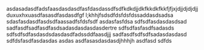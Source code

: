 asdasadasdfadsfaasdasdasdfasfdasdassdfsdfkdkdjjdkfkkdkfkkfjfjxjdjjdjdjdjjduxuxhxuasdfasasdfasdasdfgf l;khhjfsdsdfdsfdsfdssaddasdsadsa
sdasfasdasdfasdsdfaassadfsfdsfsdf
asdasfasfdsa
sdfsdfasdasdasdsad
sadfasdfsadfasdfasdsadasdasdasdasdertre
sdfsdfasfasdfsadasds
sdfsdfsdfasdasdsdasdasdfadssddfaasdjjj
sadfasdfsdfsdfsadasdasdasd
sdfdsfasdfasdasdas
asdas
asdfasasdasdasdjhhhjh
asdfasd
sdfds
